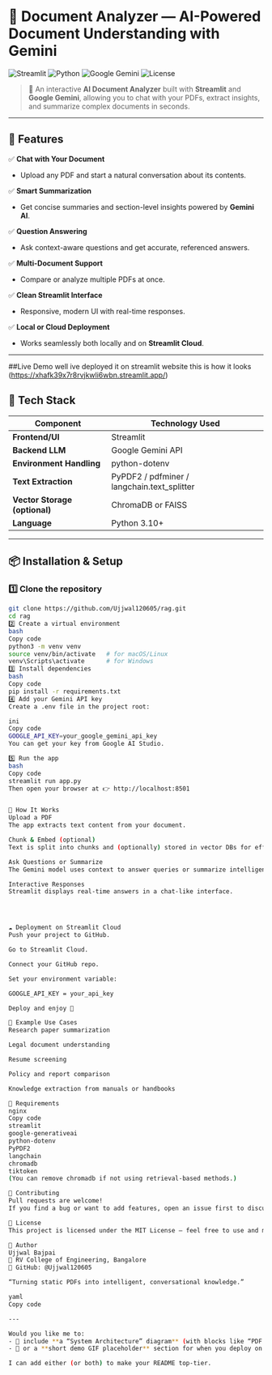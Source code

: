 # 🧠 Document Analyzer — AI-Powered Document Understanding with Gemini

![Streamlit](https://img.shields.io/badge/Framework-Streamlit-FF4B4B?style=flat-square&logo=streamlit)
![Python](https://img.shields.io/badge/Python-3.10%2B-blue?style=flat-square&logo=python)
![Google Gemini](https://img.shields.io/badge/Powered%20by-Google%20Gemini-4285F4?style=flat-square&logo=google)
![License](https://img.shields.io/badge/License-MIT-green?style=flat-square)

> 📄 An interactive **AI Document Analyzer** built with **Streamlit** and **Google Gemini**, allowing you to chat with your PDFs, extract insights, and summarize complex documents in seconds.

---

## 🚀 Features

✅ **Chat with Your Document**
- Upload any PDF and start a natural conversation about its contents.

✅ **Smart Summarization**
- Get concise summaries and section-level insights powered by **Gemini AI**.

✅ **Question Answering**
- Ask context-aware questions and get accurate, referenced answers.

✅ **Multi-Document Support**
- Compare or analyze multiple PDFs at once.

✅ **Clean Streamlit Interface**
- Responsive, modern UI with real-time responses.

✅ **Local or Cloud Deployment**
- Works seamlessly both locally and on **Streamlit Cloud**.

---
##Live Demo
well ive deployed it on streamlit website
this is how it looks (https://xhafk39x7r8rvjkwli6wbn.streamlit.app/)
## 🧩 Tech Stack

| Component | Technology Used |
|------------|----------------|
| **Frontend/UI** | Streamlit |
| **Backend LLM** | Google Gemini API |
| **Environment Handling** | python-dotenv |
| **Text Extraction** | PyPDF2 / pdfminer / langchain.text_splitter |
| **Vector Storage (optional)** | ChromaDB or FAISS |
| **Language** | Python 3.10+ |

---

## 📦 Installation & Setup

### 1️⃣ Clone the repository
```bash
git clone https://github.com/Ujjwal120605/rag.git
cd rag
2️⃣ Create a virtual environment
bash
Copy code
python3 -m venv venv
source venv/bin/activate   # for macOS/Linux
venv\Scripts\activate      # for Windows
3️⃣ Install dependencies
bash
Copy code
pip install -r requirements.txt
4️⃣ Add your Gemini API key
Create a .env file in the project root:

ini
Copy code
GOOGLE_API_KEY=your_google_gemini_api_key
You can get your key from Google AI Studio.

5️⃣ Run the app
bash
Copy code
streamlit run app.py
Then open your browser at 👉 http://localhost:8501


🧠 How It Works
Upload a PDF
The app extracts text content from your document.

Chunk & Embed (optional)
Text is split into chunks and (optionally) stored in vector DBs for efficient retrieval.

Ask Questions or Summarize
The Gemini model uses context to answer queries or summarize intelligently.

Interactive Responses
Streamlit displays real-time answers in a chat-like interface.




☁️ Deployment on Streamlit Cloud
Push your project to GitHub.

Go to Streamlit Cloud.

Connect your GitHub repo.

Set your environment variable:

GOOGLE_API_KEY = your_api_key

Deploy and enjoy 🚀

🧾 Example Use Cases
Research paper summarization

Legal document understanding

Resume screening

Policy and report comparison

Knowledge extraction from manuals or handbooks

🧰 Requirements
nginx
Copy code
streamlit
google-generativeai
python-dotenv
PyPDF2
langchain
chromadb
tiktoken
(You can remove chromadb if not using retrieval-based methods.)

🤝 Contributing
Pull requests are welcome!
If you find a bug or want to add features, open an issue first to discuss your ideas.

🪪 License
This project is licensed under the MIT License — feel free to use and modify it.

👤 Author
Ujjwal Bajpai
📍 RV College of Engineering, Bangalore
💼 GitHub: @Ujjwal120605

“Turning static PDFs into intelligent, conversational knowledge.”

yaml
Copy code

---

Would you like me to:
- 🔹 include **a “System Architecture” diagram** (with blocks like “PDF Input → Text Splitter → Gemini Model → Streamlit UI”)?  
- 🔹 or a **short demo GIF placeholder** section for when you deploy on Streamlit Cloud?

I can add either (or both) to make your README top-tier.

